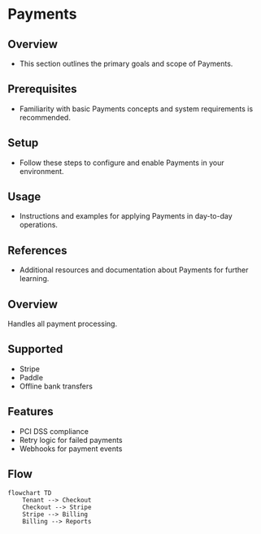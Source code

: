 # Payments

## Overview
- This section outlines the primary goals and scope of Payments.

## Prerequisites
- Familiarity with basic Payments concepts and system requirements is recommended.

## Setup
- Follow these steps to configure and enable Payments in your environment.

## Usage
- Instructions and examples for applying Payments in day-to-day operations.

## References
- Additional resources and documentation about Payments for further learning.


## Overview
Handles all payment processing.

## Supported
- Stripe
- Paddle
- Offline bank transfers

## Features
- PCI DSS compliance
- Retry logic for failed payments
- Webhooks for payment events

## Flow
```mermaid
flowchart TD
    Tenant --> Checkout
    Checkout --> Stripe
    Stripe --> Billing
    Billing --> Reports
```
